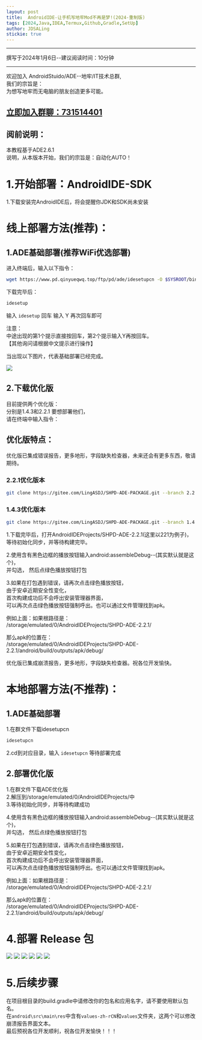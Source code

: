 ```yaml
---
layout: post
title:  AndroidIDE-让手机写地牢Mod不再是梦!(2024-重制版)
tags: [2024,Java,IDEA,Termux,Github,Gradle,SetUp]
author: JDSALing
stickie: true
---
```


---
撰写于2024年1月6日--建议阅读时间：10分钟

---

欢迎加入 AndroidStuido/ADE--地牢/IT技术总群,    
我们的宗旨是：   
为想写地牢而无电脑的朋友创造更多可能。  
<h2><a href="https://jq.qq.com/?_wv=1027&k=DOm63Y34">立即加入群聊：731514401</a></h2>

## 阅前说明：
本教程基于ADE2.6.1  
说明，从本版本开始，我们的宗旨是：自动化AUTO！

# 1.开始部署：AndroidIDE-SDK
1.下载安装完AndroidIDE后，将会提醒你JDK和SDK尚未安装

# 线上部署方法(推荐)：

## 1.ADE基础部署(推荐WiFi优选部署)
进入终端后，输入以下指令：

```bash
wget https://www.pd.qinyueqwq.top/ftp/pd/ade/idesetupcn -O $SYSROOT/bin/idesetup && chmod +x $SYSROOT/bin/idesetup
```

下载完毕后：

```bash
idesetup
```

输入 `idesetup` 回车 输入 Y 再次回车即可

注意：  
中途出现的第1个提示直接按回车，第2个提示输入Y再按回车。   
【其他询问请根据中文提示进行操作】


当出现以下图片，代表基础部署已经完成。

<img src="https://rust.coldmint.top/ftp/ling/cdnpng/ready.jpg">


## 2.下载优化版
目前提供两个优化版：   
分别是1.4.3和2.2.1
要想部署他们，  
请在终端中输入指令：   

## 优化版特点：
优化版已集成错误报告，更多地形，字段缺失检查器，未来还会有更多东西，敬请期待。

### 2.2.1优化版本
```bash
git clone https://gitee.com/LingASDJ/SHPD-ADE-PACKAGE.git --branch 2.2.1-ADE /storage/emulated/0/AndroidIDEProjects/SHPD-ADE-2.2.1
```

### 1.4.3优化版本
```bash
git clone https://gitee.com/LingASDJ/SHPD-ADE-PACKAGE.git --branch 1.4.3-ADE /storage/emulated/0/AndroidIDEProjects/SHPD-ADE-1.4.3
```

1.下载完毕后，打开AndroidIDEProjects/SHPD-ADE-2.2.1(这里以221为例子)，    
等待初始化同步，并等待构建完毕。  

2.使用含有黑色边框的播放按钮输入android:assembleDebug--(其实默认就是这个)，    
并勾选， 然后点绿色播放按钮打包

3.如果在打包遇到错误，请再次点击绿色播放按钮，  
由于安卓近期安全性变化，  
首次构建成功后不会呼出安装管理器界面，    
可以再次点击绿色播放按钮强制呼出。也可以通过文件管理找到apk。  

例如上面：如果根路径是：   
/storage/emulated/0/AndroidIDEProjects/SHPD-ADE-2.2.1/

那么apk的位置在：   
/storage/emulated/0/AndroidIDEProjects/SHPD-ADE-2.2.1/android/build/outputs/apk/debug/

优化版已集成崩溃报告，更多地形，字段缺失检查器。祝各位开发愉快。

# 本地部署方法(不推荐)：

## 1.ADE基础部署
1.在群文件下载idesetupcn   

```bash
idesetupcn
```

2.cd到对应目录，输入 `idesetupcn` 等待部署完成

## 2.部署优化版
1.在群文件下载ADE优化版   
2.解压到/storage/emulated/0/AndroidIDEProjects/中   
3.等待初始化同步，并等待构建成功

4.使用含有黑色边框的播放按钮输入android:assembleDebug--(其实默认就是这个)，   
并勾选， 然后点绿色播放按钮打包

5.如果在打包遇到错误，请再次点击绿色播放按钮，    
由于安卓近期安全性变化，    
首次构建成功后不会呼出安装管理器界面，    
可以再次点击绿色播放按钮强制呼出。也可以通过文件管理找到apk。  

例如上面：如果根路径是：  
/storage/emulated/0/AndroidIDEProjects/SHPD-ADE-2.2.1/

那么apk的位置在：  
/storage/emulated/0/AndroidIDEProjects/SHPD-ADE-2.2.1/android/build/outputs/apk/debug/

# 4.部署 Release 包

<img src="https://rust.coldmint.top/ftp/ling/cdnpng/adepng/release1.jpg">
<img src="https://rust.coldmint.top/ftp/ling/cdnpng/adepng/release2.jpg">
<img src="https://rust.coldmint.top/ftp/ling/cdnpng/adepng/release3.jpg">
<img src="https://rust.coldmint.top/ftp/ling/cdnpng/adepng/release4.jpg">
<img src="https://rust.coldmint.top/ftp/ling/cdnpng/adepng/release5.jpg">
<img src="https://rust.coldmint.top/ftp/ling/cdnpng/adepng/release6.jpg">


# 5.后续步骤
在项目根目录的build.gradle中请修改你的包名和应用名字，请不要使用默认包名。   
在`android\src\main\res`中含有`values-zh-rCN`和`values`文件夹，这两个可以修改崩溃报告界面文本。   
最后预祝各位开发顺利，祝各位开发愉快！！！
